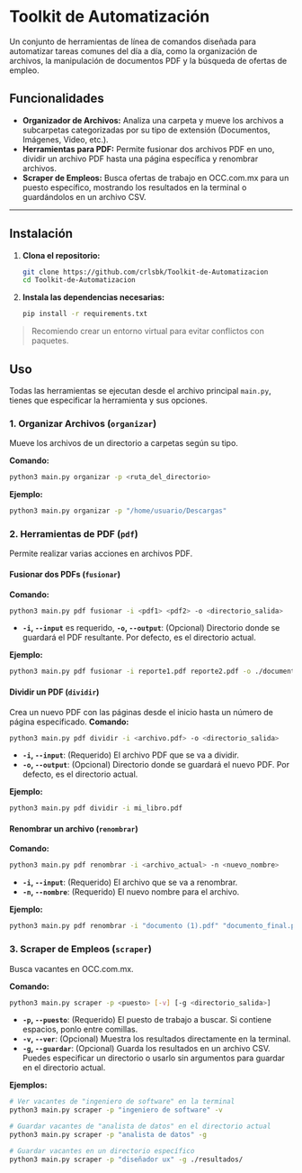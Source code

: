 # **Toolkit de Automatización**

Un conjunto de herramientas de línea de comandos diseñada para automatizar tareas comunes del día a día, como la organización de archivos, la manipulación de documentos PDF y la búsqueda de ofertas de empleo.

## **Funcionalidades**

- **Organizador de Archivos:** Analiza una carpeta y mueve los archivos a subcarpetas categorizadas por su tipo de extensión (Documentos, Imágenes, Video, etc.).
- **Herramientas para PDF:** Permite fusionar dos archivos PDF en uno, dividir un archivo PDF hasta una página específica y renombrar archivos.
- **Scraper de Empleos:** Busca ofertas de trabajo en OCC.com.mx para un puesto específico, mostrando los resultados en la terminal o guardándolos en un archivo CSV.

---

## **Instalación**

1.  **Clona el repositorio:**

    ```bash
    git clone https://github.com/crlsbk/Toolkit-de-Automatizacion
    cd Toolkit-de-Automatizacion
    ```

2.  **Instala las dependencias necesarias:**
    ```bash
    pip install -r requirements.txt
    ```

> Recomiendo crear un entorno virtual para evitar conflictos con paquetes.

## **Uso**

Todas las herramientas se ejecutan desde el archivo principal `main.py`, tienes que especificar la herramienta y sus opciones.

### 1. Organizar Archivos (`organizar`)

Mueve los archivos de un directorio a carpetas según su tipo.

**Comando:**

```bash
python3 main.py organizar -p <ruta_del_directorio>
```

**Ejemplo:**

```bash
python3 main.py organizar -p "/home/usuario/Descargas"
```

### 2. Herramientas de PDF (`pdf`)

Permite realizar varias acciones en archivos PDF.

#### Fusionar dos PDFs (`fusionar`)

**Comando:**

```bash
python3 main.py pdf fusionar -i <pdf1> <pdf2> -o <directorio_salida>
```

- **`-i`, `--input`** es requerido,
  **`-o`, `--output`**: (Opcional) Directorio donde se guardará el PDF resultante. Por defecto, es el directorio actual.

**Ejemplo:**

```bash
python3 main.py pdf fusionar -i reporte1.pdf reporte2.pdf -o ./documentos
```

#### Dividir un PDF (`dividir`)

Crea un nuevo PDF con las páginas desde el inicio hasta un número de página especificado.
**Comando:**

```bash
python3 main.py pdf dividir -i <archivo.pdf> -o <directorio_salida>
```

- **`-i`, `--input`**: (Requerido) El archivo PDF que se va a dividir.
- **`-o`, `--output`**: (Opcional) Directorio donde se guardará el nuevo PDF. Por defecto, es el directorio actual.

**Ejemplo:**

```bash
python3 main.py pdf dividir -i mi_libro.pdf
```

#### Renombrar un archivo (`renombrar`)

**Comando:**

```bash
python3 main.py pdf renombrar -i <archivo_actual> -n <nuevo_nombre>
```

- **`-i`, `--input`**: (Requerido) El archivo que se va a renombrar.
- **`-n`, `--nombre`**: (Requerido) El nuevo nombre para el archivo.

**Ejemplo:**

```bash
python3 main.py pdf renombrar -i "documento (1).pdf" "documento_final.pdf"
```

### 3. Scraper de Empleos (`scraper`)

Busca vacantes en OCC.com.mx.

**Comando:**

```bash
python3 main.py scraper -p <puesto> [-v] [-g <directorio_salida>]
```

- **`-p`, `--puesto`**: (Requerido) El puesto de trabajo a buscar. Si contiene espacios, ponlo entre comillas.
- **`-v`, `--ver`**: (Opcional) Muestra los resultados directamente en la terminal.
- **`-g`, `--guardar`**: (Opcional) Guarda los resultados en un archivo CSV. Puedes especificar un directorio o usarlo sin argumentos para guardar en el directorio actual.

**Ejemplos:**

```bash
# Ver vacantes de "ingeniero de software" en la terminal
python3 main.py scraper -p "ingeniero de software" -v

# Guardar vacantes de "analista de datos" en el directorio actual
python3 main.py scraper -p "analista de datos" -g

# Guardar vacantes en un directorio específico
python3 main.py scraper -p "diseñador ux" -g ./resultados/
```
